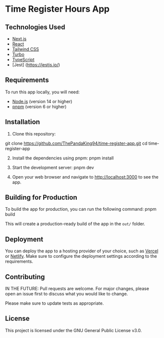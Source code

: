 # Time Register Hours App

## Technologies Used

- [Next.js](https://nextjs.org/)
- [React](https://reactjs.org/)
- [Tailwind CSS](https://tailwindcss.com/)
- [Turbo](https://turbo.build/repo/)
- [TypeScript](https://www.typescriptlang.org/)
- [Jest] (https://jestjs.io/)

## Requirements

To run this app locally, you will need:

- [Node.js](https://nodejs.org/) (version 14 or higher)
- [pnpm](https://pnpm.io/) (version 6 or higher)

## Installation

1. Clone this repository:

git clone https://github.com/ThePandaKing94/time-register-app.git
cd time-register-app

2. Install the dependencies using pnpm:
pnpm install

3. Start the development server:
pnpm dev

4. Open your web browser and navigate to [http://localhost:3000](http://localhost:3000) to see the app.

## Building for Production

To build the app for production, you can run the following command:
pnpm build

This will create a production-ready build of the app in the `out/` folder.

## Deployment

You can deploy the app to a hosting provider of your choice, such as [Vercel](https://vercel.com/) or [Netlify](https://www.netlify.com/). Make sure to configure the deployment settings according to the requirements.

## Contributing

IN THE FUTURE:
Pull requests are welcome. For major changes, please open an issue first to discuss what you would like to change.

Please make sure to update tests as appropriate.

## License

This project is licensed under the GNU General Public License v3.0.
